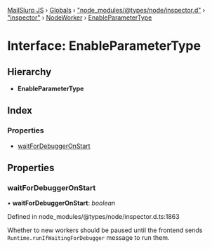 [MailSlurp JS](../README.md) › [Globals](../globals.md) › ["node_modules/@types/node/inspector.d"](../modules/_node_modules__types_node_inspector_d_.md) › ["inspector"](../modules/_node_modules__types_node_inspector_d_._inspector_.md) › [NodeWorker](../modules/_node_modules__types_node_inspector_d_._inspector_.nodeworker.md) › [EnableParameterType](_node_modules__types_node_inspector_d_._inspector_.nodeworker.enableparametertype.md)

# Interface: EnableParameterType

## Hierarchy

* **EnableParameterType**

## Index

### Properties

* [waitForDebuggerOnStart](_node_modules__types_node_inspector_d_._inspector_.nodeworker.enableparametertype.md#waitfordebuggeronstart)

## Properties

###  waitForDebuggerOnStart

• **waitForDebuggerOnStart**: *boolean*

Defined in node_modules/@types/node/inspector.d.ts:1863

Whether to new workers should be paused until the frontend sends `Runtime.runIfWaitingForDebugger`
message to run them.
